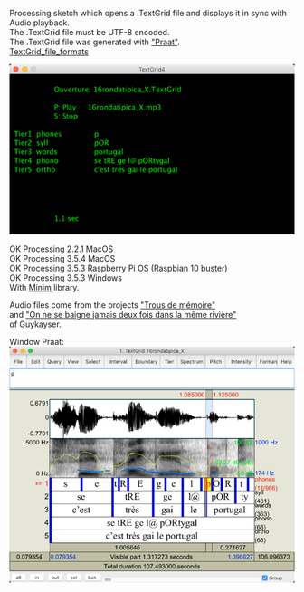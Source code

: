 Processing sketch which opens a .TextGrid file and displays it in sync with Audio playback.  
The .TextGrid file must be UTF-8 encoded.  
The .TextGrid file was generated with ["Praat"](https://www.fon.hum.uva.nl/praat/).  
[TextGrid_file_formats](https://www.fon.hum.uva.nl/praat/manual/TextGrid_file_formats.html)   

![Texte alternatif](TextGrid4.png)

OK Processing 2.2.1 MacOS  
OK Processing 3.5.4 MacOS  
OK Processing 3.5.3 Raspberry Pi OS (Raspbian 10 buster)  
OK Processing 3.5.3 Windows  
With [Minim](http://code.compartmental.net/minim/) library.  

Audio files come from the projects ["Trous de mémoire"](https://guykayser.autoportrait.com/objetconversationnel/trous-de-memoire)  
and ["On ne se baigne jamais deux fois dans la même rivière"](https://guykayser.autoportrait.com/autoportrait-collec/on-ne-se-baigne-jamais-deux-fois-dans-la-meme-riviere)  
of Guykayser.  

Window Praat:  
![Texte alternatif](PraatWindow.png)
